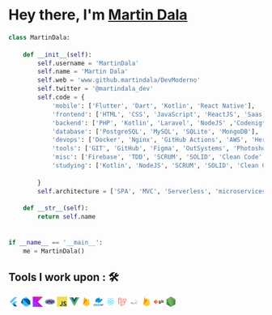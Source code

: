 <h1>Hey there, I'm <a  href="https://github.com/MartinDala/">Martin Dala </a> </h1>

```python
class MartinDala:

    def __init__(self):
        self.username = 'MartinDala'
        self.name = 'Martin Dala'
        self.web = 'www.github.martindala/DevModerno'
        self.twitter = '@martindala_dev'
        self.code = {
            'mobile': ['Flutter', 'Dart', 'Kotlin', 'React Native'],
            'frontend': ['HTML', 'CSS', 'JavaScript', 'ReactJS', 'Saas', 'Boostrap', 'TailWindCSS'],
            'backend': ['PHP', 'Kotlin', 'Laravel', 'NodeJS' ,'Codenigter 4'],
            'database': ['PostgreSQL', 'MySQL', 'SQLite', 'MongoDB'],
            'devops': ['Docker', 'Nginx', 'GitHub Actions', 'AWS', 'Heroku'],
            'tools': ['GIT', 'GitHub', 'Figma', 'OutSystems', 'Photoshop', 'Wordpress CMS', 'WLS', 'Celery'],
            'misc': ['Firebase', 'TDD', 'SCRUM', 'SOLID', 'Clean Code' , 'Clean Architecture'],
            'studying': ['Kotlin', 'NodeJS', 'SCRUM', 'SOLID', 'Clean Code' , 'Clean Architecture']
            
        }
        self.architecture = ['SPA', 'MVC', 'Serverless', 'microservices']

    def __str__(self):
        return self.name


if __name__ == '__main__':
    me = MartinDala()


```
## Tools I work upon : 🛠

<code><img height="20" src="https://raw.githubusercontent.com/github/explore/80688e429a7d4ef2fca1e82350fe8e3517d3494d/topics/flutter/flutter.png"></code>
<code><img height="20" src="https://raw.githubusercontent.com/github/explore/80688e429a7d4ef2fca1e82350fe8e3517d3494d/topics/dart/dart.png"></code>
<code><img height="20" src="https://raw.githubusercontent.com/github/explore/80688e429a7d4ef2fca1e82350fe8e3517d3494d/topics/kotlin/kotlin.png"></code>
<code><img height="20" src="https://raw.githubusercontent.com/github/explore/80688e429a7d4ef2fca1e82350fe8e3517d3494d/topics/php/php.png"></code>
<code><img height="20" src="https://raw.githubusercontent.com/github/explore/80688e429a7d4ef2fca1e82350fe8e3517d3494d/topics/javascript/javascript.png"></code>
<code><img height="20" src="https://raw.githubusercontent.com/github/explore/80688e429a7d4ef2fca1e82350fe8e3517d3494d/topics/vue/vue.png"></code>
<code><img height="20" src="https://raw.githubusercontent.com/github/explore/80688e429a7d4ef2fca1e82350fe8e3517d3494d/topics/firebase/firebase.png"></code>
<code><img height="20" src="https://raw.githubusercontent.com/github/explore/80688e429a7d4ef2fca1e82350fe8e3517d3494d/topics/docker/docker.png"></code>
<code><img height="20" src="https://raw.githubusercontent.com/github/explore/80688e429a7d4ef2fca1e82350fe8e3517d3494d/topics/react/react.png"></code>
<code><img height="20" src="https://raw.githubusercontent.com/github/explore/80688e429a7d4ef2fca1e82350fe8e3517d3494d/topics/laravel/laravel.png"></code>
<code><img height="20" src="https://raw.githubusercontent.com/github/explore/80688e429a7d4ef2fca1e82350fe8e3517d3494d/topics/mysql/mysql.png"></code>
<code><img height="20" src="https://raw.githubusercontent.com/github/explore/80688e429a7d4ef2fca1e82350fe8e3517d3494d/topics/firebase/firebase.png"></code>
<code><img height="20" src="https://raw.githubusercontent.com/github/explore/80688e429a7d4ef2fca1e82350fe8e3517d3494d/topics/git/git.png"></code>
<code><img height="20" src="https://raw.githubusercontent.com/github/explore/80688e429a7d4ef2fca1e82350fe8e3517d3494d/topics/nodejs/nodejs.png"></code>

